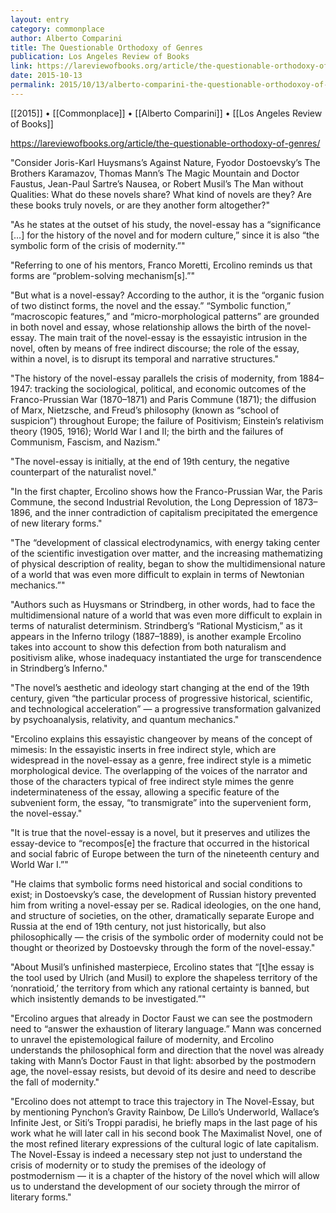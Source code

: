 ```yaml
---
layout: entry
category: commonplace
author: Alberto Comparini
title: The Questionable Orthodoxy of Genres
publication: Los Angeles Review of Books
link: https://lareviewofbooks.org/article/the-questionable-orthodoxy-of-genres/
date: 2015-10-13
permalink: 2015/10/13/alberto-comparini-the-questionable-orthodoxoy-of-genres
---
```


[[2015]] • [[Commonplace]] • [[Alberto Comparini]] • [[Los Angeles Review of Books]]

https://lareviewofbooks.org/article/the-questionable-orthodoxy-of-genres/

"Consider Joris-Karl Huysmans’s Against Nature, Fyodor Dostoevsky’s The Brothers Karamazov, Thomas Mann’s The Magic Mountain and Doctor Faustus, Jean-Paul Sartre’s Nausea, or Robert Musil’s The Man without Qualities: What do these novels share? What kind of novels are they? Are these books truly novels, or are they another form altogether?"

"As he states at the outset of his study, the novel-essay has a “significance […] for the history of the novel and for modern culture,” since it is also “the symbolic form of the crisis of modernity.”"

"Referring to one of his mentors, Franco Moretti, Ercolino reminds us that forms are “problem-solving mechanism[s].”"

"But what is a novel-essay? According to the author, it is the “organic fusion of two distinct forms, the novel and the essay.” “Symbolic function,” “macroscopic features,” and “micro-morphological patterns” are grounded in both novel and essay, whose relationship allows the birth of the novel-essay. The main trait of the novel-essay is the essayistic intrusion in the novel, often by means of free indirect discourse; the role of the essay, within a novel, is to disrupt its temporal and narrative structures."

"The history of the novel-essay parallels the crisis of modernity, from 1884–1947: tracking the sociological, political, and economic outcomes of the Franco-Prussian War (1870–1871) and Paris Commune (1871); the diffusion of Marx, Nietzsche, and Freud’s philosophy (known as “school of suspicion”) throughout Europe; the failure of Positivism; Einstein’s relativism theory (1905, 1916); World War I and II; the birth and the failures of Communism, Fascism, and Nazism."

"The novel-essay is initially, at the end of 19th century, the negative counterpart of the naturalist novel."

"In the first chapter, Ercolino shows how the Franco-Prussian War, the Paris Commune, the second Industrial Revolution, the Long Depression of 1873–1896, and the inner contradiction of capitalism precipitated the emergence of new literary forms."

"The “development of classical electrodynamics, with energy taking center of the scientific investigation over matter, and the increasing mathematizing of physical description of reality, began to show the multidimensional nature of a world that was even more difficult to explain in terms of Newtonian mechanics.”"

"Authors such as Huysmans or Strindberg, in other words, had to face the multidimensional nature of a world that was even more difficult to explain in terms of naturalist determinism. Strindberg’s “Rational Mysticism,” as it appears in the Inferno trilogy (1887–1889), is another example Ercolino takes into account to show this defection from both naturalism and positivism alike, whose inadequacy instantiated the urge for transcendence in Strindberg’s Inferno."

"The novel’s aesthetic and ideology start changing at the end of the 19th century, given “the particular process of progressive historical, scientific, and technological acceleration” — a progressive transformation galvanized by psychoanalysis, relativity, and quantum mechanics."

"Ercolino explains this essayistic changeover by means of the concept of mimesis: In the essayistic inserts in free indirect style, which are widespread in the novel-essay as a genre, free indirect style is a mimetic morphological device. The overlapping of the voices of the narrator and those of the characters typical of free indirect style mimes the genre indeterminateness of the essay, allowing a specific feature of the subvenient form, the essay, “to transmigrate” into the supervenient form, the novel-essay."

"It is true that the novel-essay is a novel, but it preserves and utilizes the essay-device to “recompos[e] the fracture that occurred in the historical and social fabric of Europe between the turn of the nineteenth century and World War I.”"

"He claims that symbolic forms need historical and social conditions to exist; in Dostoevsky’s case, the development of Russian history prevented him from writing a novel-essay per se. Radical ideologies, on the one hand, and structure of societies, on the other, dramatically separate Europe and Russia at the end of 19th century, not just historically, but also philosophically — the crisis of the symbolic order of modernity could not be thought or theorized by Dostoevsky through the form of the novel-essay."

"About Musil’s unfinished masterpiece, Ercolino states that “[t]he essay is the tool used by Ulrich (and Musil) to explore the shapeless territory of the ‘nonratioid,’ the territory from which any rational certainty is banned, but which insistently demands to be investigated.”"

"Ercolino argues that already in Doctor Faust we can see the postmodern need to “answer the exhaustion of literary language.” Mann was concerned to unravel the epistemological failure of modernity, and Ercolino understands the philosophical form and direction that the novel was already taking with Mann’s Doctor Faust in that light: absorbed by the postmodern age, the novel-essay resists, but devoid of its desire and need to describe the fall of modernity."

"Ercolino does not attempt to trace this trajectory in The Novel-Essay, but by mentioning Pynchon’s Gravity Rainbow, De Lillo’s Underworld, Wallace’s Infinite Jest, or Siti’s Troppi paradisi, he briefly maps in the last page of his work what he will later call in his second book The Maximalist Novel, one of the most refined literary expressions of the cultural logic of late capitalism. The Novel-Essay is indeed a necessary step not just to understand the crisis of modernity or to study the premises of the ideology of postmodernism — it is a chapter of the history of the novel which will allow us to understand the development of our society through the mirror of literary forms."
